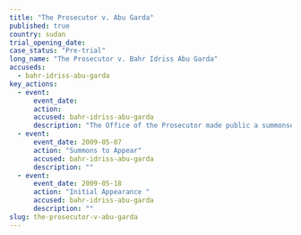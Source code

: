 ```yaml
---
title: "The Prosecutor v. Abu Garda"
published: true
country: sudan
trial_opening_date:
case_status: "Pre-trial"
long_name: "The Prosecutor v. Bahr Idriss Abu Garda"
accuseds:
  - bahr-idriss-abu-garda
key_actions:
  - event:
      event_date:
      action:
      accused: bahr-idriss-abu-garda
      description: "The Office of the Prosecutor made public a summonses to appear for Abu Garda on May 17, 2009. His confirmation hearing was October 19-29, 2009, the charges against him were not confirmed."
  - event:
      event_date: 2009-05-07
      action: "Summons to Appear"
      accused: bahr-idriss-abu-garda
      description: ""
  - event:
      event_date: 2009-05-18
      action: "Initial Appearance "
      accused: bahr-idriss-abu-garda
      description: ""
slug: the-prosecutor-v-abu-garda
---
```

